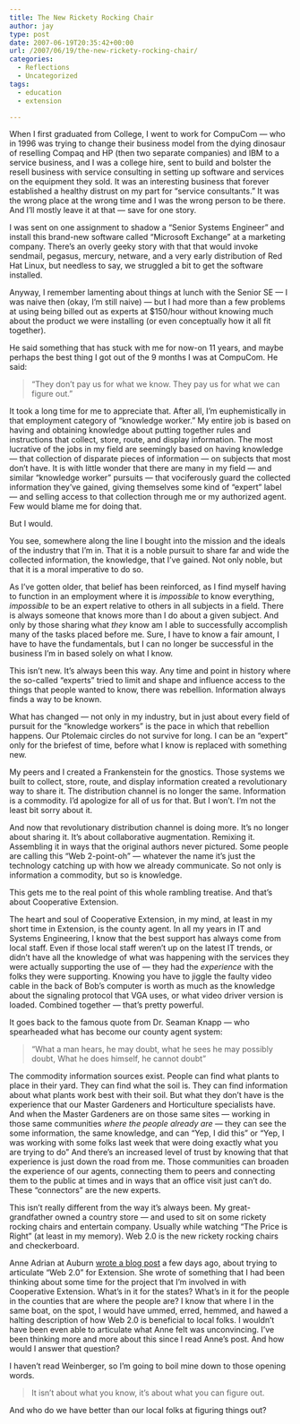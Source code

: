 ```yaml
---
title: The New Rickety Rocking Chair
author: jay
type: post
date: 2007-06-19T20:35:42+00:00
url: /2007/06/19/the-new-rickety-rocking-chair/
categories:
  - Reflections
  - Uncategorized
tags:
  - education
  - extension

---
```

When I first graduated from College, I went to work for CompuCom — who in 1996 was trying to change their business model from the dying dinosaur of reselling Compaq and HP (then two separate companies) and IBM to a service business, and I was a college hire, sent to build and bolster the resell business with service consulting in setting up software and services on the equipment they sold. It was an interesting business that forever established a healthy distrust on my part for “service consultants.” It was the wrong place at the wrong time and I was the wrong person to be there. And I’ll mostly leave it at that — save for one story.

I was sent on one assignment to shadow a “Senior Systems Engineer” and install this brand-new software called “Microsoft Exchange” at a marketing company. There’s an overly geeky story with that that would invoke sendmail, pegasus, mercury, netware, and a very early distribution of Red Hat Linux, but needless to say, we struggled a bit to get the software installed.

Anyway, I remember lamenting about things at lunch with the Senior SE — I was naive then (okay, I’m still naive) — but I had more than a few problems at using being billed out as experts at $150/hour without knowing much about the product we were installing (or even conceptually how it all fit together).

He said something that has stuck with me for now-on 11 years, and maybe perhaps the best thing I got out of the 9 months I was at CompuCom. He said:

> “They don’t pay us for what we know. They pay us for what we can figure out.”

It took a long time for me to appreciate that. After all, I’m euphemistically in that employment category of “knowledge worker.” My entire job is based on having and obtaining knowledge about putting together rules and instructions that collect, store, route, and display information. The most lucrative of the jobs in my field are seemingly based on having knowledge — that collection of disparate pieces of information — on subjects that most don’t have. It is with little wonder that there are many in my field — and similar “knowledge worker” pursuits — that vociferously guard the collected information they’ve gained, giving themselves some kind of “expert” label — and selling access to that collection through me or my authorized agent. Few would blame me for doing that.

But I would.

You see, somewhere along the line I bought into the mission and the ideals of the industry that I’m in. That it is a noble pursuit to share far and wide the collected information, the knowledge, that I’ve gained. Not only noble, but that it is a moral imperative to do so.

As I’ve gotten older, that belief has been reinforced, as I find myself having to function in an employment where it is _impossible_ to know everything, _impossible_ to be an expert relative to others in all subjects in a field. There is always someone that knows more than I do about a given subject. And only by those sharing what _they_ know am I able to successfully accomplish many of the tasks placed before me. Sure, I have to know a fair amount, I have to have the fundamentals, but I can no longer be successful in the business I’m in based solely on what I know.

This isn’t new. It’s always been this way. Any time and point in history where the so-called “experts” tried to limit and shape and influence access to the things that people wanted to know, there was rebellion. Information always finds a way to be known.

What has changed — not only in my industry, but in just about every field of pursuit for the “knowledge workers” is the pace in which that rebellion happens. Our Ptolemaic circles do not survive for long. I can be an “expert” only for the briefest of time, before what I know is replaced with something new.

My peers and I created a Frankenstein for the gnostics. Those systems we built to collect, store, route, and display information created a revolutionary way to share it. The distribution channel is no longer the same. Information is a commodity. I’d apologize for all of us for that. But I won’t. I’m not the least bit sorry about it.

And now that revolutionary distribution channel is doing more. It’s no longer about sharing it. It’s about collaborative augmentation. Remixing it. Assembling it in ways that the original authors never pictured. Some people are calling this “Web 2-point-oh” — whatever the name it’s just the technology catching up with how we already communicate. So not only is information a commodity, but so is knowledge.

This gets me to the real point of this whole rambling treatise. And that’s about Cooperative Extension.

The heart and soul of Cooperative Extension, in my mind, at least in my short time in Extension, is the county agent. In all my years in IT and Systems Engineering, I know that the best support has always come from local staff. Even if those local staff weren’t up on the latest IT trends, or didn’t have all the knowledge of what was happening with the services they were actually supporting the use of — they had the _experience_ with the folks they were supporting. Knowing you have to jiggle the faulty video cable in the back of Bob’s computer is worth as much as the knowledge about the signaling protocol that VGA uses, or what video driver version is loaded. Combined together — that’s pretty powerful.

It goes back to the famous quote from Dr. Seaman Knapp — who spearheaded what has become our county agent system:

> “What a man hears, he may doubt, what he sees he may possibly doubt, What he does himself, he cannot doubt”

The commodity information sources exist. People can find what plants to place in their yard. They can find what the soil is. They can find information about what plants work best with their soil. But what they don’t have is the experience that our Master Gardeners and Horticulture specialists have. And when the Master Gardeners are on those same sites — working in those same communities _where the people already are_ — they can see the some information, the same knowledge, and can “Yep, I did this” or “Yep, I was working with some folks last week that were doing exactly what you are trying to do” And there’s an increased level of trust by knowing that that experience is just down the road from me. Those communities can broaden the experience of our agents, connecting them to peers and connecting them to the public at times and in ways that an office visit just can’t do. These “connectors” are the new experts.

This isn’t really different from the way it’s always been. My great-grandfather owned a country store — and used to sit on some rickety rocking chairs and entertain company. Usually while watching “The Price is Right” (at least in my memory). Web 2.0 is the new rickety rocking chairs and checkerboard.

Anne Adrian at Auburn [wrote a blog post][1] a few days ago, about trying to articulate “Web 2.0” for Extension. She wrote of something that I had been thinking about some time for the project that I’m involved in with Cooperative Extension. What’s in it for the states? What’s in it for the people in the counties that are where the people are? I know that where I in the same boat, on the spot, I would have ummed, erred, hemmed, and hawed a halting description of how Web 2.0 is beneficial to local folks. I wouldn’t have been even able to articulate what Anne felt was unconvincing. I’ve been thinking more and more about this since I read Anne’s post. And how would I answer that question?

I haven’t read Weinberger, so I’m going to boil mine down to those opening words.

> It isn’t about what you know, it’s about what you can figure out.

And who do we have better than our local folks at figuring things out?

 [1]: http://blog.aafromaa.com/2007/06/explaining-web-20.html